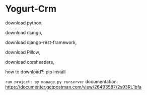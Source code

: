 # Yogurt-Crm

download python,

download django,

download django-rest-framework,

download Pillow,

download corsheaders,

how to download?: pip install 


<code>run project: py manage.py runserver</code>
documentation: https://documenter.getpostman.com/view/26493587/2s93RL1bfa
